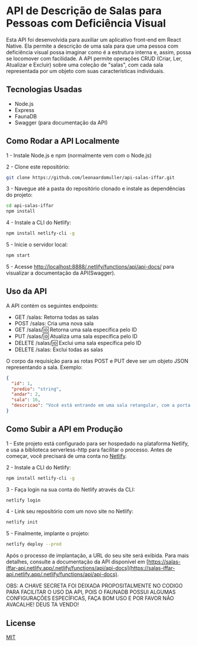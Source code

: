 # API de Descrição de Salas para Pessoas com Deficiência Visual

Esta API foi desenvolvida para auxiliar um aplicativo front-end em React Native. Ela permite a descrição de uma sala para que uma pessoa com deficiência visual possa imaginar como é a estrutura interna e, assim, possa se locomover com facilidade. A API permite operações CRUD (Criar, Ler, Atualizar e Excluir) sobre uma coleção de "salas", com cada sala representada por um objeto com suas características individuais.

## Tecnologias Usadas

- Node.js
- Express
- FaunaDB
- Swagger (para documentação da API)

## Como Rodar a API Localmente

1 - Instale Node.js e npm (normalmente vem com o Node.js)

2 - Clone este repositório:

```bash
git clone https://github.com/leonaardomuller/api-salas-iffar.git
```

3 - Navegue até a pasta do repositório clonado e instale as dependências do projeto:

```bash
cd api-salas-iffar
npm install
```

4 - Instale a CLI do Netlify:

```bash
npm install netlify-cli -g
```

5 - Inicie o servidor local:

```bash
npm start
```

5 - Acesse [http://localhost:8888/.netlify/functions/api/api-docs/](http://localhost:8888/.netlify/functions/api/api-docs/) para visualizar a documentação da API(Swagger).

## Uso da API

A API contém os seguintes endpoints:

- GET /salas: Retorna todas as salas
- POST /salas: Cria uma nova sala
- GET /salas/:id: Retorna uma sala específica pelo ID
- PUT /salas/:id: Atualiza uma sala específica pelo ID
- DELETE /salas/:id: Exclui uma sala específica pelo ID
- DELETE /salas: Exclui todas as salas

O corpo da requisição para as rotas POST e PUT deve ser um objeto JSON representando a sala. Exemplo:

```json
{
  "id": 1,
  "predio": "string",
  "andar": 2,
  "sala": 16,
  "descricao": "Você está entrando em uma sala retangular, com a porta no canto inferior esquerdo. À direita da porta, há uma cadeira. Dois metros à frente, uma mesa retangular com quatro cadeiras ocupa a largura da sala. Além disso, um quadro-negro está posicionado na parede ao final da sala, logo atrás da mesa."
}
```

## Como Subir a API em Produção

1 - Este projeto está configurado para ser hospedado na plataforma Netlify, e usa a biblioteca serverless-http para facilitar o processo. Antes de começar, você precisará de uma conta no [Netlify](https://www.netlify.com/).

2 - Instale a CLI do Netlify:

```bash
npm install netlify-cli -g
```

3 - Faça login na sua conta do Netlify através da CLI:

```bash
netlify login
```

4 - Link seu repositório com um novo site no Netlify:

```bash
netlify init
```

5 - Finalmente, implante o projeto:

```bash
netlify deploy --prod
```

Após o processo de implantação, a URL do seu site será exibida.
Para mais detalhes, consulte a documentação da API disponível em [https://salas-iffar-api.netlify.app/.netlify/functions/api/api-docs](https://salas-iffar-api.netlify.app/.netlify/functions/api/api-docs).

OBS: A CHAVE SECRETA FOI DEIXADA PROPOSITALMENTE NO CODIGO PARA FACILITAR O USO DA API, POIS O FAUNADB POSSUI ALGUMAS CONFIGURAÇÕES ESPECÍFICAS, FAÇA BOM USO E POR FAVOR NÃO AVACALHE! DEUS TA VENDO! 

## License

[MIT](https://choosealicense.com/licenses/mit/)
